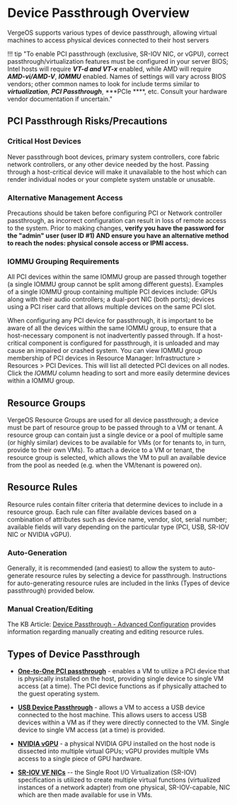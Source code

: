 # Device Passthrough Overview

VergeOS supports various types of device passthrough, allowing virtual machines to access physical devices connected to their host servers 

!!! tip "To enable PCI passthrough (exclusive, SR-IOV NIC, or vGPU), correct passthrough/virtualization features must be configured in your server BIOS; Intel hosts will require ***VT-d and VT-x*** enabled, while AMD will require ***AMD-vi/AMD-V***, ***IOMMU*** enabled.  Names of settings will vary across BIOS vendors; other common names to look for include terms similar to ***virtualization***, ***PCI Passthrough***, ***PCIe ****, etc. Consult your hardware vendor documentation if uncertain."

## PCI Passthrough Risks/Precautions

### Critical Host Devices

Never passthrough boot devices, primary system controllers, core fabric network controllers, or any other device needed by the host. Passing through a host-critical device will make it unavailable to the host which can render individual nodes or your complete system unstable or unusable.

### Alternative Management Access

Precautions should be taken before configuring PCI or Network controller passthrough, as incorrect configuration can result in loss of remote access to the system.  Prior to making changes, **verify you have the password for the "admin" user (user ID #1) AND ensure you have an alternative method to reach the nodes: physical console access or IPMI access.**

### IOMMU Grouping Requirements

All PCI devices within the same IOMMU group are passed through together (a single IOMMU group cannot be split among different guests). Examples of a single IOMMU group containing multiple PCI devices include: GPUs along with their audio controllers; a dual-port NIC (both ports); devices using a PCI riser card that allows multiple devices on the same PCI slot.

When configuring any PCI device for passthrough, it is important to be aware of all the devices within the same IOMMU group, to ensure that a host-necessary component is not inadvertently passed through.  If a host-critical component is configured for passthrough, it is unloaded and may cause an impaired or crashed system. You can view IOMMU group membership of PCI devices in Resource Manager: Infrastructure > Resources > PCI Devices.  This will list all detected PCI devices on all nodes.  Click the *IOMMU* column heading to sort and more easily determine devices within a IOMMU group.

## Resource Groups

VergeOS Resource Groups are used for all device passthrough; a device must be part of resource group to be passed through to a VM or tenant.  A resource group can contain just a single device or a pool of multiple same (or highly similar) devices to be available for VMs (or for tenants to, in turn, provide to their own VMs).  To attach a device to a VM or tenant, the resource group is selected, which allows the VM to pull an available device from the pool as needed (e.g. when the VM/tenant is powered on).  

## Resource Rules

Resource rules contain filter criteria that determine devices to include in a resource group. Each rule can filter available devices based on a combination of attributes such as device name, vendor, slot, serial number; available fields will vary depending on the particular type (PCI, USB, SR-IOV NIC or NVIDIA vGPU).

### Auto-Generation

Generally, it is recommended (and easiest) to allow the system to auto-generate resource rules by selecting a device for passthrough.  Instructions for auto-generating resource rules are included in the links (Types of device passthrough) provided below.

### Manual Creation/Editing

The KB Article: [Device Passthrough - Advanced Configuration](/knowledge-base/dev-passthrough-advanced) provides information regarding manually creating and editing resource rules.

## Types of Device Passthrough

* [**One-to-One PCI passthrough**](/product-guide/system/generic-pci-passthrough) - enables a VM to utilize a PCI device that is physically installed on the host, providing single device to single VM access (at a time). The PCI device functions as if physically attached to the guest operating system.  

* [**USB Device Passthrough**](/product-guide/system/usb-passthrough) - allows a VM to access a USB device connected to the host machine. This allows users to access USB devices within a VM as if they were directly connected to the VM. Single device to single VM access (at a time) is provided.

* [**NVIDIA vGPU**](/product-guide/system/nvidia-vgpu) - a physical NVIDIA GPU installed on the host node is dissected into multiple virtual GPUs; vGPU provides multiple VMs access to a single piece of GPU hardware.

* [**SR-IOV VF NICs**](/product-guide/system/sriov-nics) -- the Single Root I/O Virtualization (SR-IOV) specification is utilized to create multiple virtual functions (virtualized instances of a network adapter) from one physical, SR-IOV-capable, NIC which are then made available for use in VMs.
